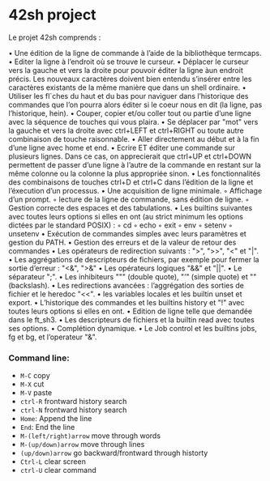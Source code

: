 # 42sh project

Le projet 42sh comprends :

• Une édition de la ligne de commande à l’aide de la bibliothèque termcaps.
• Editer la ligne à l’endroit où se trouve le curseur.
• Déplacer le curseur vers la gauche et vers la droite pour pouvoir éditer la ligne àun endroit précis. Les nouveaux caractères doivent bien entendu s’insérer entre les
caractères existants de la même manière que dans un shell ordinaire.
• Utiliser les fl`ches du haut et du bas pour naviguer dans l’historique des commandes
que l’on pourra alors éditer si le coeur nous en dit (la ligne, pas l’historique, hein).
• Couper, copier et/ou coller tout ou partie d’une ligne avec la séquence de touches
qui vous plaira.
• Se déplacer par "mot" vers la gauche et vers la droite avec ctrl+LEFT et ctrl+RIGHT
ou toute autre combinaison de touche raisonnable.
• Aller directement au début et à la fin d’une ligne avec home et end.
• Ecrire ET éditer une commande sur plusieurs lignes. Dans ce cas, on apprecierait
que ctrl+UP et ctrl+DOWN permettent de passer d’une ligne à l’autre de la
commande en restant sur la même colonne ou la colonne la plus appropriée sinon.
• Les fonctionnalités des combinaisons de touches ctrl+D et ctrl+C dans l’édition
de la ligne et l’éxecution d’un processus.
• Une acquisition de ligne minimale.
◦ Affichage d’un prompt.
◦ lecture de la ligne de commande, sans édition de ligne.
◦ Gestion correcte des espaces et des tabulations.
• Les builtins suivantes avec toutes leurs options si elles en ont (au strict minimum
les options dictées par le standard POSIX) :
◦ cd
◦ echo
◦ exit
◦ env
◦ setenv
◦ unsetenv
• Exécution de commandes simples avec leurs paramètres et gestion du PATH.
• Gestion des erreurs et de la valeur de retour des commandes
• Les opérateurs de redirection suivants : ">", ">>", "<" et "|".
• Les aggrégations de descripteurs de fichiers, par exemple pour fermer la sortie
d’erreur : "<&", ">&"
• Les opérateurs logiques "&&" et "||".
• Le séparateur ";".
• Les inhibiteurs """ (double quote), "’" (simple quote) et "\" (backslash).
• Les redirections avancées : l’aggrégation des sorties de fichier et le heredoc "<<".
• les variables locales et les builtin unset et export.
• L’historique des commandes et les builtins history et "!" avec toutes leurs options
si elles en ont.
• Edition de ligne telle que demandée dans le ft_sh3.
• Les descripteurs de fichiers et la builtin read avec toutes ses options.
• Complétion dynamique.
• Le Job control et les builtins jobs, fg et bg, et l’operateur "&".

### Command line:

*	`M-C` copy
*	`M-X` cut
*	`M-V` paste
*	`ctrl-R` frontward history search
*	`ctrl-N` frontward history search
*	`Home`: Append the line
*	`End`: End the line
*	`M-(left/right)arrow` move through words
*	`M-(up/down)arrow` move through lines
*	`(up/down)arrow` go backward/frontward through historty
*	`Ctrl-L` clear screen
*	`ctrl-U` clear command
